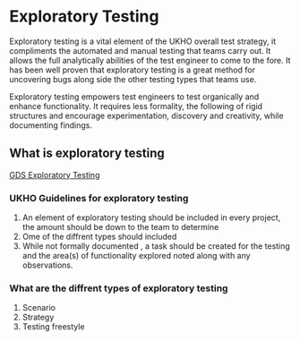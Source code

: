 # Exploratory Testing

Exploratory testing is a vital element of the UKHO overall test strategy, it compliments the automated and manual testing that teams carry out. It allows the full analytically 
abilities of the test engineer to come to the fore. It has been well proven that exploratory testing is a great method for uncovering bugs along side the other testing types 
that teams use.

Exploratory testing empowers test engineers to test organically and enhance functionality. It requires less formality, the following of rigid structures and encourage experimentation, discovery and creativity, while documenting findings.

## What is exploratory testing 

[GDS Exploratory Testing](https://www.gov.uk/service-manual/technology/exploratory-testing)

### UKHO Guidelines for exploratory testing
1. An element of exploratory testing should be included in every project, the amount should be down to the team to determine
2. Ome of the diffrent types should included
3. While not formally documented , a task should be created for the testing and the area(s) of functionality explored noted along with any observations.


### What are the diffrent types of exploratory testing
1.  Scenario
2.  Strategy
3.  Testing freestyle


